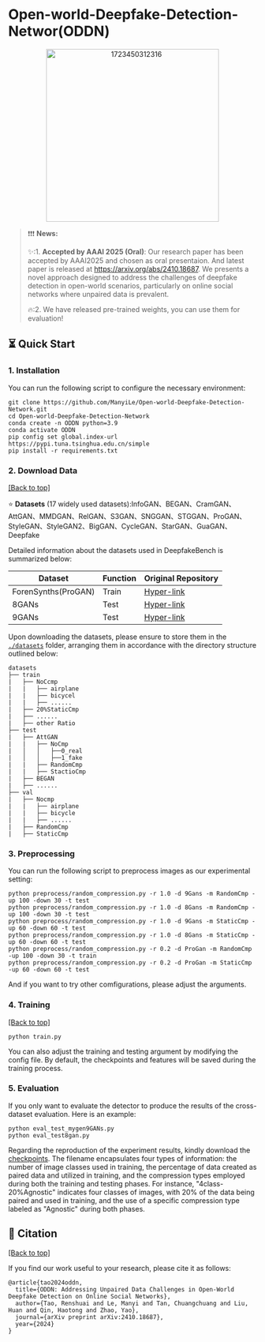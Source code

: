 # Open-world-Deepfake-Detection-Networ(ODDN)
<div align=center>
<img width="350" alt="1723450312316" src="https://github.com/user-attachments/assets/44461f22-304a-45d1-804b-197a6c2fa154">  
</div>

>  ❗️❗️❗️ **News:**
> 
> ✨:1. **Accepted by AAAI 2025 (Oral)**: Our research paper has been accepted by AAAI2025 and chosen as oral presentaion. And latest paper is released at https://arxiv.org/abs/2410.18687. We presents a novel approach designed to address the challenges of deepfake detection in open-world scenarios, particularly on online social networks where unpaired data is prevalent.
>
> 🔥:2. We have released pre-trained weights, you can use them for evaluation!


## ⏳ Quick Start

### 1. Installation
You can run the following script to configure the necessary environment:

```
git clone https://github.com/ManyiLe/Open-world-Deepfake-Detection-Network.git
cd Open-world-Deepfake-Detection-Network
conda create -n ODDN python=3.9
conda activate ODDN
pip config set global.index-url https://pypi.tuna.tsinghua.edu.cn/simple
pip install -r requirements.txt
```

### 2. Download Data

<a href="#top">[Back to top]</a>

⭐️ **Datasets** (17 widely used datasets):InfoGAN、BEGAN、CramGAN、AttGAN、MMDGAN、RelGAN、S3GAN、SNGGAN、STGGAN、ProGAN、StyleGAN、StyleGAN2、BigGAN、CycleGAN、StarGAN、GuaGAN、Deepfake

Detailed information about the datasets used in DeepfakeBench is summarized below:

| Dataset | Function | Original Repository |
| --- | --- | --- |
| ForenSynths(ProGAN) | Train | [Hyper-link](https://github.com/PeterWang512/CNNDetection) |
| 8GANs | Test | [Hyper-link](https://github.com/PeterWang512/CNNDetection) |
| 9GANs | Test | [Hyper-link](https://github.com/chuangchuangtan/GANGen-Detection) |


Upon downloading the datasets, please ensure to store them in the [`./datasets`](./datasets/) folder, arranging them in accordance with the directory structure outlined below:

```
datasets
├── train
|   ├── NoCcmp
|   |   ├── airplane
|   |   ├── bicycel
|   |   ├── ......
|   ├── 20%StaticCmp
|   ├── ......
|   ├── other Ratio
├── test
|   ├── AttGAN
|   |   ├── NoCmp
|   │   │   ├──0_real
|   │   │   ├──1_fake
|   |   ├── RandomCmp
|   |   ├── StactioCmp
|   ├── BEGAN
|   ├── ......
├── val
|   ├── Nocmp
|   |   ├── airplane
|   |   ├── bicycle
|   |   ├── ......
|   ├── RandomCmp
|   ├── StaticCmp
```

### 3. Preprocessing
You can run the following script to preprocess images as our experimental setting:

```
python preprocess/random_compression.py -r 1.0 -d 9Gans -m RandomCmp -up 100 -down 30 -t test
python preprocess/random_compression.py -r 1.0 -d 8Gans -m RandomCmp -up 100 -down 30 -t test
python preprocess/random_compression.py -r 1.0 -d 9Gans -m StaticCmp -up 60 -down 60 -t test
python preprocess/random_compression.py -r 1.0 -d 8Gans -m StaticCmp -up 60 -down 60 -t test
python preprocess/random_compression.py -r 0.2 -d ProGan -m RandomCmp -up 100 -down 30 -t train
python preprocess/random_compression.py -r 0.2 -d ProGan -m StaticCmp -up 60 -down 60 -t test
```
And if you want to try other comfigurations, please adjust the arguments.
### 4. Training

<a href="#top">[Back to top]</a>

```
python train.py
```

You can also adjust the training and testing argument by modifying the config file. By default, the checkpoints and features will be saved during the training process. 

### 5. Evaluation
If you only want to evaluate the detector to produce the results of the cross-dataset evaluation. Here is an example:

```
python eval_test_mygen9GANs.py
python eval_test8gan.py
```
Regarding the reproduction of the experiment results, kindly download the [checkpoints](https://pan.baidu.com/s/1GgKy6fFxjfJnVEhnjC8YoQ?pwd=qvui). The filename encapsulates four types of information: the number of image classes used in training, the percentage of data created as paired data and utilized in training, and the compression types employed during both the training and testing phases. For instance, "4class-20%Agnostic" indicates four classes of images, with 20% of the data being paired and used in training, and the use of a specific compression type labeled as "Agnostic" during both phases.

## 📝 Citation

<a href="#top">[Back to top]</a>

If you find our work useful to your research, please cite it as follows:

```
@article{tao2024oddn,
  title={ODDN: Addressing Unpaired Data Challenges in Open-World Deepfake Detection on Online Social Networks},
  author={Tao, Renshuai and Le, Manyi and Tan, Chuangchuang and Liu, Huan and Qin, Haotong and Zhao, Yao},
  journal={arXiv preprint arXiv:2410.18687},
  year={2024}
}

```
